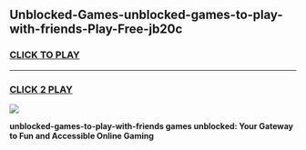 
## Unblocked-Games-unblocked-games-to-play-with-friends-Play-Free-jb20c
<h3>
<a href="https://premium76.site?title=unblocked-games-to-play-with-friends&ref=21A">CLICK TO PLAY</a></h3>
<hr>

<h3>
<a href="https://premium76.site?title=unblocked-games-to-play-with-friends&ref=21A">CLICK 2 PLAY</a>
  
</h3>

<a href="https://premium76.site?title=unblocked-games-to-play-with-friends&ref=21A"><img src="https://clearcache.store/games.png"></a>


**unblocked-games-to-play-with-friends games unblocked: Your Gateway to Fun and Accessible Online Gaming**
